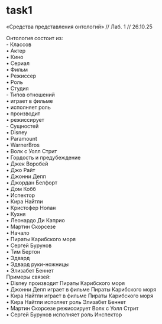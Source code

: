 # task1

 «Средства представления онтологий» // Лаб. 1 // 26.10.25

 Онтология состоит из:  
    - Классов  
        • Актер  
        • Кино  
          • Сериал  
          • Фильм  
        • Режиссер  
        • Роль  
        • Студия  
    - Типов отношений  
        • играет в фильме  
        • исполняет роль  
        • производит  
        • режиссирует  
    - Сущностей  
        • Disney  
        • Paramount  
        • WarnerBros  
        • Волк с Уолл Стрит  
        • Гордость и предубеждение  
        • Джек Воробей  
        • Джо Райт  
        • Джонни Депп  
        • Джордан Белфорт  
        • Дом Кобб  
        • Испектор  
        • Кира Найтли  
        • Кристофер Нолан  
        • Кухня  
        • Леонардо Ди Каприо  
        • Мартин Скорсезе  
        • Начало  
        • Пираты Карибского моря  
        • Сергей Бурунов  
        • Тим Бертон  
        • Эдвард  
        • Эдвард руки-ножницы  
        • Элизабет Беннет  
Примеры связей:  
• Disney производит Пираты Карибского моря  
• Джонни Депп играет в фильме Пираты Карибского моря  
• Кира Найтли играет в фильме Пираты Карибского моря  
• Кира Найтли исполяет роль Элизабет Беннет  
• Мартин Скорсезе режиссирует Волк с Уолл Стрит  
• Сергей Бурунов исполняет роль Инспектор  